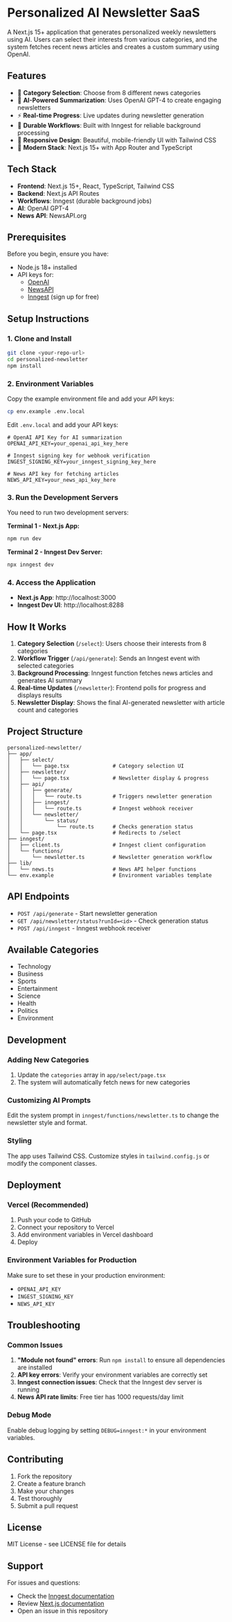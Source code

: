 # Personalized AI Newsletter SaaS

A Next.js 15+ application that generates personalized weekly newsletters using AI. Users can select their interests from various categories, and the system fetches recent news articles and creates a custom summary using OpenAI.

## Features

- 🎯 **Category Selection**: Choose from 8 different news categories
- 🤖 **AI-Powered Summarization**: Uses OpenAI GPT-4 to create engaging newsletters
- ⚡ **Real-time Progress**: Live updates during newsletter generation
- 🔄 **Durable Workflows**: Built with Inngest for reliable background processing
- 📱 **Responsive Design**: Beautiful, mobile-friendly UI with Tailwind CSS
- 🚀 **Modern Stack**: Next.js 15+ with App Router and TypeScript

## Tech Stack

- **Frontend**: Next.js 15+, React, TypeScript, Tailwind CSS
- **Backend**: Next.js API Routes
- **Workflows**: Inngest (durable background jobs)
- **AI**: OpenAI GPT-4
- **News API**: NewsAPI.org

## Prerequisites

Before you begin, ensure you have:

- Node.js 18+ installed
- API keys for:
  - [OpenAI](https://platform.openai.com/api-keys)
  - [NewsAPI](https://newsapi.org/register)
  - [Inngest](https://cloud.inngest.com/) (sign up for free)

## Setup Instructions

### 1. Clone and Install

```bash
git clone <your-repo-url>
cd personalized-newsletter
npm install
```

### 2. Environment Variables

Copy the example environment file and add your API keys:

```bash
cp env.example .env.local
```

Edit `.env.local` and add your API keys:

```env
# OpenAI API Key for AI summarization
OPENAI_API_KEY=your_openai_api_key_here

# Inngest signing key for webhook verification
INGEST_SIGNING_KEY=your_inngest_signing_key_here

# News API key for fetching articles
NEWS_API_KEY=your_news_api_key_here
```

### 3. Run the Development Servers

You need to run two development servers:

**Terminal 1 - Next.js App:**

```bash
npm run dev
```

**Terminal 2 - Inngest Dev Server:**

```bash
npx inngest dev
```

### 4. Access the Application

- **Next.js App**: http://localhost:3000
- **Inngest Dev UI**: http://localhost:8288

## How It Works

1. **Category Selection** (`/select`): Users choose their interests from 8 categories
2. **Workflow Trigger** (`/api/generate`): Sends an Inngest event with selected categories
3. **Background Processing**: Inngest function fetches news articles and generates AI summary
4. **Real-time Updates** (`/newsletter`): Frontend polls for progress and displays results
5. **Newsletter Display**: Shows the final AI-generated newsletter with article count and categories

## Project Structure

```
personalized-newsletter/
├── app/
│   ├── select/
│   │   └── page.tsx              # Category selection UI
│   ├── newsletter/
│   │   └── page.tsx              # Newsletter display & progress
│   ├── api/
│   │   ├── generate/
│   │   │   └── route.ts          # Triggers newsletter generation
│   │   ├── inngest/
│   │   │   └── route.ts          # Inngest webhook receiver
│   │   └── newsletter/
│   │       └── status/
│   │           └── route.ts      # Checks generation status
│   └── page.tsx                  # Redirects to /select
├── inngest/
│   ├── client.ts                 # Inngest client configuration
│   └── functions/
│       └── newsletter.ts         # Newsletter generation workflow
├── lib/
│   └── news.ts                   # News API helper functions
└── env.example                   # Environment variables template
```

## API Endpoints

- `POST /api/generate` - Start newsletter generation
- `GET /api/newsletter/status?runId=<id>` - Check generation status
- `POST /api/inngest` - Inngest webhook receiver

## Available Categories

- Technology
- Business
- Sports
- Entertainment
- Science
- Health
- Politics
- Environment

## Development

### Adding New Categories

1. Update the `categories` array in `app/select/page.tsx`
2. The system will automatically fetch news for new categories

### Customizing AI Prompts

Edit the system prompt in `inngest/functions/newsletter.ts` to change the newsletter style and format.

### Styling

The app uses Tailwind CSS. Customize styles in `tailwind.config.js` or modify the component classes.

## Deployment

### Vercel (Recommended)

1. Push your code to GitHub
2. Connect your repository to Vercel
3. Add environment variables in Vercel dashboard
4. Deploy

### Environment Variables for Production

Make sure to set these in your production environment:

- `OPENAI_API_KEY`
- `INGEST_SIGNING_KEY`
- `NEWS_API_KEY`

## Troubleshooting

### Common Issues

1. **"Module not found" errors**: Run `npm install` to ensure all dependencies are installed
2. **API key errors**: Verify your environment variables are correctly set
3. **Inngest connection issues**: Check that the Inngest dev server is running
4. **News API rate limits**: Free tier has 1000 requests/day limit

### Debug Mode

Enable debug logging by setting `DEBUG=inngest:*` in your environment variables.

## Contributing

1. Fork the repository
2. Create a feature branch
3. Make your changes
4. Test thoroughly
5. Submit a pull request

## License

MIT License - see LICENSE file for details

## Support

For issues and questions:

- Check the [Inngest documentation](https://www.inngest.com/docs)
- Review [Next.js documentation](https://nextjs.org/docs)
- Open an issue in this repository
